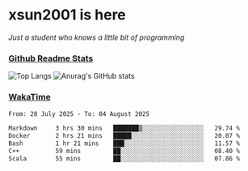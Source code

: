 # xsun2001 is here

*Just a student who knows a little bit of programming*

### [Github Readme Stats](https://github.com/anuraghazra/github-readme-stats)

![Top Langs](https://github-readme-stats.vercel.app/api/top-langs/?username=xsun2001&layout=compact&theme=radical) ![Anurag's GitHub stats](https://github-readme-stats.vercel.app/api?username=xsun2001&show_icons=true&theme=radical)

### [WakaTime](https://wakatime.com)

<!--START_SECTION:waka-->

```txt
From: 28 July 2025 - To: 04 August 2025

Markdown     3 hrs 30 mins   ███████▒░░░░░░░░░░░░░░░░░   29.74 %
Docker       2 hrs 21 mins   █████░░░░░░░░░░░░░░░░░░░░   20.07 %
Bash         1 hr 21 mins    ███░░░░░░░░░░░░░░░░░░░░░░   11.57 %
C++          59 mins         ██░░░░░░░░░░░░░░░░░░░░░░░   08.40 %
Scala        55 mins         ██░░░░░░░░░░░░░░░░░░░░░░░   07.86 %
```

<!--END_SECTION:waka-->
